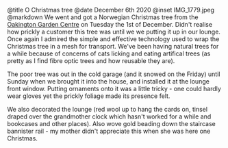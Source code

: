 @title		O Christmas tree
@date		December 6th 2020
@inset		IMG_1779.jpeg
@markdown
We went and got a Norwegian Christmas tree from the
[Oakington Garden Centre](https://www.oakingtongardencentre.co.uk/)
on Tuesday the 1st of December. Didn't realise how prickly a
customer this tree was until we we putting it up in our lounge.
Once again I admired the simple and effective technology used
to wrap the Christmas tree in a mesh for transport. We've been
having natural trees for a while because of concerns of cats
licking and eating artifical trees (as pretty as I find fibre optic trees
and how reusable they are).

The poor tree was out in the cold garage (and it snowed on the Friday)
until Sunday when we brought it into the house, and installed it
at the lounge front window. Putting ornaments onto it was a little
tricky - one could hardly wear gloves yet the prickly foliage made its
presence felt.

We also decorated the lounge (red wool up to hang the cards on, tinsel
draped over the grandmother clock which hasn't worked for a while and
bookcases and other places). Also wove gold beading down the staircase
bannister rail - my mother didn't appreciate this when she was here one
Christmas.
